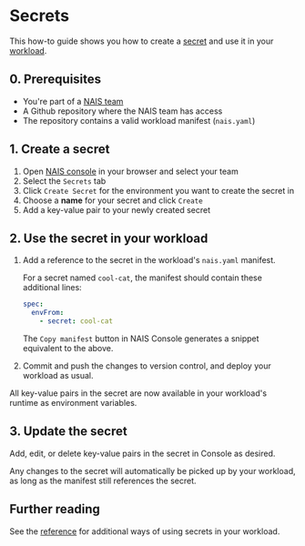 # Secrets

This how-to guide shows you how to create a [secret](../explanation/secrets.md) and use it in your [workload](../explanation/workloads/README.md).

## 0. Prerequisites

- You're part of a [NAIS team](./team.md)
- A Github repository where the NAIS team has access
- The repository contains a valid workload manifest (`nais.yaml`)

## 1. Create a secret

1. Open [NAIS console](https://console.<<tenant()>>.cloud.nais.io) in your browser and select your team
2. Select the `Secrets` tab
3. Click `Create Secret` for the environment you want to create the secret in
4. Choose a **name** for your secret and click `Create`
5. Add a key-value pair to your newly created secret

## 2. Use the secret in your workload

1. Add a reference to the secret in the workload's `nais.yaml` manifest.

    For a secret named `cool-cat`, the manifest should contain these additional lines:

    ```yaml title="nais.yaml" hl_lines="2-3"
    spec:
      envFrom:
        - secret: cool-cat
    ```

    The `Copy manifest` button in NAIS Console generates a snippet equivalent to the above.

2. Commit and push the changes to version control, and deploy your workload as usual.

All key-value pairs in the secret are now available in your workload's runtime as environment variables.

## 3. Update the secret

Add, edit, or delete key-value pairs in the secret in Console as desired.

Any changes to the secret will automatically be picked up by your workload, as long as the manifest still references the secret.

## Further reading

See the [reference](../reference/secrets.md#workloads) for additional ways of using secrets in your workload.
